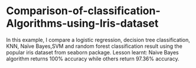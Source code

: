 # Comparison-of-classification-Algorithms-using-Iris-dataset
In this example, I compare a logistic regression, decision tree classification, KNN, Naïve Bayes,SVM and random forest classification result using the popular iris dataset from seaborn package.   Lesson learnt: Naive Bayes algorithm returns 100% accuracy while others return 97.36% accuracy. 
